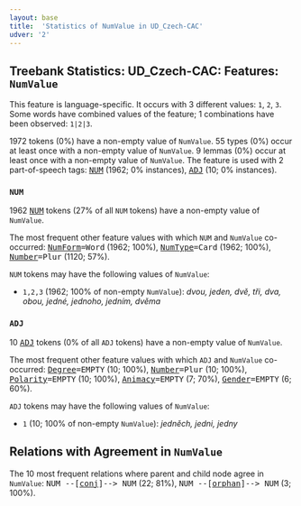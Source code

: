 ```yaml
---
layout: base
title:  'Statistics of NumValue in UD_Czech-CAC'
udver: '2'
---
```


## Treebank Statistics: UD_Czech-CAC: Features: `NumValue`

This feature is language-specific.
It occurs with 3 different values: `1`, `2`, `3`.
Some words have combined values of the feature; 1 combinations have been observed: `1|2|3`.

1972 tokens (0%) have a non-empty value of `NumValue`.
55 types (0%) occur at least once with a non-empty value of `NumValue`.
9 lemmas (0%) occur at least once with a non-empty value of `NumValue`.
The feature is used with 2 part-of-speech tags: <tt><a href="cs_cac-pos-NUM.html">NUM</a></tt> (1962; 0% instances), <tt><a href="cs_cac-pos-ADJ.html">ADJ</a></tt> (10; 0% instances).

### `NUM`

1962 <tt><a href="cs_cac-pos-NUM.html">NUM</a></tt> tokens (27% of all `NUM` tokens) have a non-empty value of `NumValue`.

The most frequent other feature values with which `NUM` and `NumValue` co-occurred: <tt><a href="cs_cac-feat-NumForm.html">NumForm</a></tt><tt>=Word</tt> (1962; 100%), <tt><a href="cs_cac-feat-NumType.html">NumType</a></tt><tt>=Card</tt> (1962; 100%), <tt><a href="cs_cac-feat-Number.html">Number</a></tt><tt>=Plur</tt> (1120; 57%).

`NUM` tokens may have the following values of `NumValue`:

* `1,2,3` (1962; 100% of non-empty `NumValue`): <em>dvou, jeden, dvě, tři, dva, obou, jedné, jednoho, jedním, dvěma</em>

### `ADJ`

10 <tt><a href="cs_cac-pos-ADJ.html">ADJ</a></tt> tokens (0% of all `ADJ` tokens) have a non-empty value of `NumValue`.

The most frequent other feature values with which `ADJ` and `NumValue` co-occurred: <tt><a href="cs_cac-feat-Degree.html">Degree</a></tt><tt>=EMPTY</tt> (10; 100%), <tt><a href="cs_cac-feat-Number.html">Number</a></tt><tt>=Plur</tt> (10; 100%), <tt><a href="cs_cac-feat-Polarity.html">Polarity</a></tt><tt>=EMPTY</tt> (10; 100%), <tt><a href="cs_cac-feat-Animacy.html">Animacy</a></tt><tt>=EMPTY</tt> (7; 70%), <tt><a href="cs_cac-feat-Gender.html">Gender</a></tt><tt>=EMPTY</tt> (6; 60%).

`ADJ` tokens may have the following values of `NumValue`:

* `1` (10; 100% of non-empty `NumValue`): <em>jedněch, jedni, jedny</em>

## Relations with Agreement in `NumValue`

The 10 most frequent relations where parent and child node agree in `NumValue`:
<tt>NUM --[<tt><a href="cs_cac-dep-conj.html">conj</a></tt>]--> NUM</tt> (22; 81%),
<tt>NUM --[<tt><a href="cs_cac-dep-orphan.html">orphan</a></tt>]--> NUM</tt> (3; 100%).

